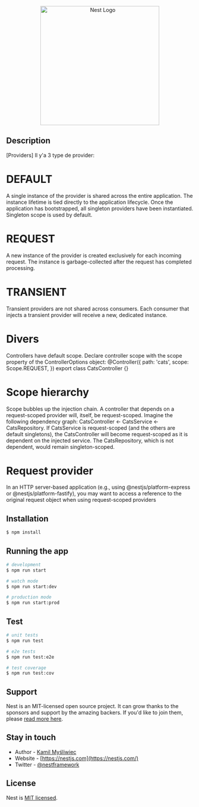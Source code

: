 <p align="center">
  <a href="http://nestjs.com/" target="blank"><img src="https://nestjs.com/img/logo_text.svg" width="320" alt="Nest Logo" /></a>
</p>

[circleci-image]: https://img.shields.io/circleci/build/github/nestjs/nest/master?token=abc123def456
[circleci-url]: https://circleci.com/gh/nestjs/nest

## Description

[Providers]
Il y'a 3 type de provider:
# DEFAULT
A single instance of the provider is shared across the entire application. The instance lifetime is tied directly to the application lifecycle. Once the application has bootstrapped, all singleton providers have been instantiated. Singleton scope is used by default.

# REQUEST
A new instance of the provider is created exclusively for each incoming request. The instance is garbage-collected after the request has completed processing.

# TRANSIENT
Transient providers are not shared across consumers. Each consumer that injects a transient provider will receive a new, dedicated instance.


# Divers
Controllers have default scope. Declare controller scope with the scope property of the ControllerOptions object:
@Controller({
  path: 'cats',
  scope: Scope.REQUEST,
})
export class CatsController {}

# Scope hierarchy
Scope bubbles up the injection chain. A controller that depends on a request-scoped provider will, itself, be request-scoped.
Imagine the following dependency graph: CatsController <- CatsService <- CatsRepository. If CatsService is request-scoped (and the others are default singletons), the CatsController will become request-scoped as it is dependent on the injected service. The CatsRepository, which is not dependent, would remain singleton-scoped.

# Request provider
In an HTTP server-based application (e.g., using @nestjs/platform-express or @nestjs/platform-fastify), you may want to access a reference to the original request object when using request-scoped providers

## Installation

```bash
$ npm install
```

## Running the app

```bash
# development
$ npm run start

# watch mode
$ npm run start:dev

# production mode
$ npm run start:prod
```

## Test

```bash
# unit tests
$ npm run test

# e2e tests
$ npm run test:e2e

# test coverage
$ npm run test:cov
```

## Support

Nest is an MIT-licensed open source project. It can grow thanks to the sponsors and support by the amazing backers. If you'd like to join them, please [read more here](https://docs.nestjs.com/support).

## Stay in touch

- Author - [Kamil Myśliwiec](https://kamilmysliwiec.com)
- Website - [https://nestjs.com](https://nestjs.com/)
- Twitter - [@nestframework](https://twitter.com/nestframework)

## License

Nest is [MIT licensed](LICENSE).

